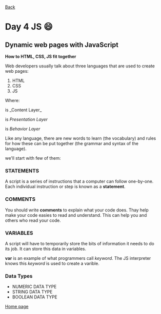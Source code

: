 [Back](https://katerynashydlovska.github.io/learning-journal/day4CSS.html)

# Day 4 JS :smile:

## Dynamic web pages with JavaScript

**How to HTML, CSS, JS fit together**

Web developers usually talk about three languages that are used to create web pages:

1. HTML
2. CSS
3. JS

Where:

<html> is _Content Layer_

<css> is _Presentation Layer_

<js> is _Behavior Layer_

Like any language, there are new words to learn (the vocabulary) and rules for how these can be put together (the grammar and syntax of the language).

we'll start with few of them:

### STATEMENTS

A script is a series of instructions that a computer can follow one-by-one.
Each individual instruction or step is known as a **statement**.

### COMMENTS

You should write **comments** to explain what your code does.
Thay help make your code easies to read and understand.
This can help you and others who read your code.

### VARIABLES

A script will have to temporarily store the bits of information it needs to do its job.
It can store this data in variables.

**var** is an example of what programmers call _keyword_.
The JS interpreter knows this _keyword_ is used to create a varible.

### Data Types

- NUMERIC DATA TYPE
- STRING DATA TYPE
- BOOLEAN DATA TYPE

[Home page](https://katerynashydlovska.github.io/learning-journal/)
